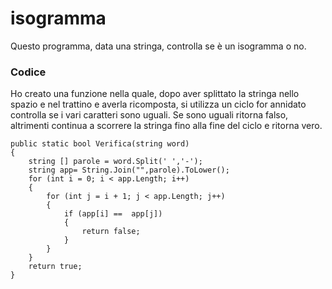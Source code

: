 # isogramma
Questo programma, data una stringa, controlla se è un isogramma o no. 
### Codice

Ho creato una funzione nella quale, dopo aver splittato la stringa nello spazio e nel trattino e averla ricomposta, si utilizza un ciclo for annidato controlla se i vari caratteri sono uguali. Se sono uguali ritorna falso, altrimenti continua a scorrere la stringa fino alla fine del ciclo e ritorna vero.
```
public static bool Verifica(string word)
{
    string [] parole = word.Split(' ','-');
    string app= String.Join("",parole).ToLower();
    for (int i = 0; i < app.Length; i++)
    {
        for (int j = i + 1; j < app.Length; j++)
        {
            if (app[i] ==  app[j])
            {
                return false;
            }  
        }
    }
    return true;
}
```
